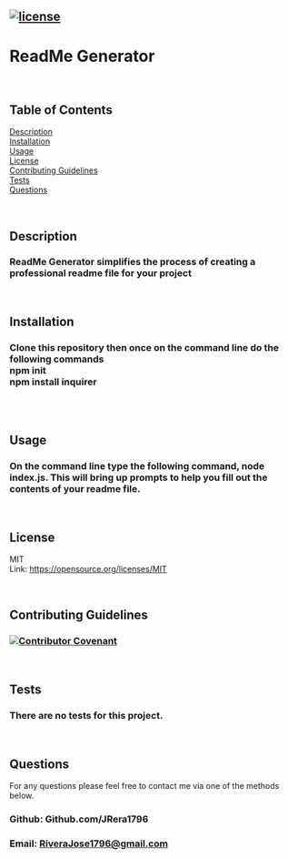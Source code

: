
## [![license](https://img.shields.io/badge/License-MIT-yellow.svg)](https://opensource.org/licenses/MIT)

  # ReadMe Generator
  <br>

  ## Table of Contents
  [Description](#Description)<br>
  [Installation](#Installation)<br>
  [Usage](#Usage)<br>
  [License](#License)<br>
  [Contributing Guidelines](#Contributing-Guidelines)<br>
  [Tests](#Tests)<br>
  [Questions](#Questions)

  <br>

  ## Description
  ### ReadMe Generator simplifies the process of creating a professional readme file for your project

  <br>

  ## Installation
  ### Clone this repository then once on the command line do the following commands<br/> npm init<br/> npm install inquirer

  <br>

  

  <br>

  ## Usage
  ### On the command line type the following command, node index.js. This will bring up prompts to help you fill out the contents of your readme file.

  <br>

  ## License
  MIT <br>
  Link:  https://opensource.org/licenses/MIT 

  <br>

  ## Contributing Guidelines
  ### [![Contributor Covenant](https://img.shields.io/badge/Contributor%20Covenant-2.1-4baaaa.svg)](https://www.contributor-covenant.org/version/2/1/code_of_conduct/)

  <br>

  ## Tests
  ### There are no tests for this project.

  <br>
  
  ## Questions
  For any questions please feel free to contact me via one of the methods below.

  ### Github: Github.com/JRera1796
  ### Email: RiveraJose1796@gmail.com
  
  